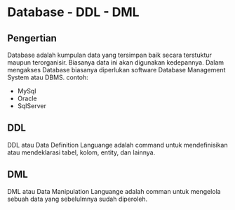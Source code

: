 # Database - DDL - DML
## Pengertian
Database adalah kumpulan data yang tersimpan baik secara terstuktur maupun terorganisir. Biasanya data ini akan digunakan kedepannya. Dalam mengakses Database biasanya diperlukan software Database Management System atau DBMS. contoh:
* MySql
* Oracle
* SqlServer
## DDL
DDL atau Data Definition Languange adalah command untuk mendefinisikan atau mendeklarasi tabel, kolom, entity, dan lainnya.

## DML
DML atau Data Manipulation Languange adalah comman untuk mengelola sebuah data yang sebelulmnya sudah diperoleh.